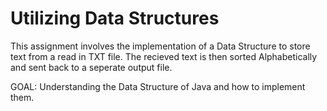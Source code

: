# Utilizing Data Structures
This assignment involves the implementation of a Data Structure to store text from a read in TXT file. 
The recieved text is then sorted Alphabetically and sent back to a seperate output file. 

GOAL: Understanding the Data Structure of Java and how to implement them.
